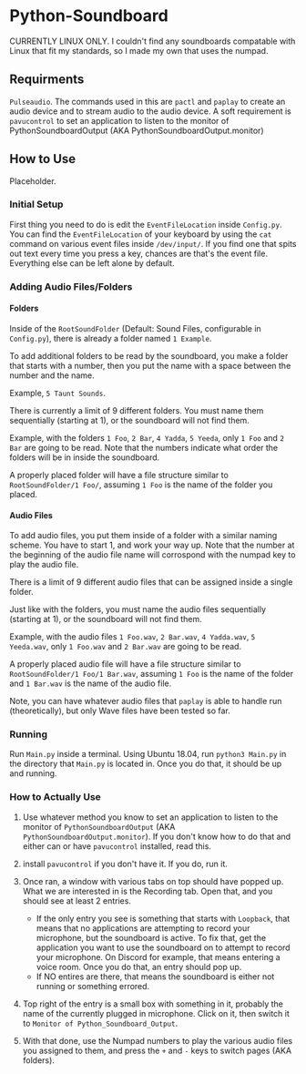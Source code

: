 # Python-Soundboard
CURRENTLY LINUX ONLY.
I couldn't find any soundboards compatable with Linux that fit my standards, so I made my own that uses the numpad.

## Requirments
`Pulseaudio`. The commands used in this are `pactl` and `paplay` to create an audio device and to stream audio to the audio device. A soft requirement is `pavucontrol` to set an application to listen to the monitor of PythonSoundboardOutput (AKA PythonSoundboardOutput.monitor)

## How to Use
Placeholder.

### Initial Setup
First thing you need to do is edit the `EventFileLocation` inside `Config.py`. You can find the `EventFileLocation` of your keyboard by using the `cat` command on various event files inside `/dev/input/`. If you find one that spits out text every time you press a key, chances are that's the event file. Everything else can be left alone by default.

### Adding Audio Files/Folders
#### Folders
Inside of the `RootSoundFolder` (Default: Sound Files, configurable in `Config.py`), there is already a folder named `1 Example`.

To add additional folders to be read by the soundboard, you make a folder that starts with a number, then you put the name with a space between the number and the name.

Example, `5 Taunt Sounds`.

There is currently a limit of 9 different folders. You must name them sequentially (starting at 1), or the soundboard will not find them.

Example, with the folders `1 Foo`, `2 Bar`, `4 Yadda`, `5 Yeeda`, only `1 Foo` and `2 Bar` are going to be read. Note that the numbers indicate what order the folders will be in inside the soundboard.

 A properly placed folder will have a file structure similar to `RootSoundFolder/1 Foo/`, assuming `1 Foo` is the name of the folder you placed.

#### Audio Files
To add audio files, you put them inside of a folder with a similar naming scheme. You have to start 1, and work your way up. Note that the number at the beginning of the audio file name will corrospond with the numpad key to play the audio file.

There is a limit of 9 different audio files that can be assigned inside a single folder.

Just like with the folders, you must name the audio files sequentially (starting at 1), or the soundboard will not find them.

Example, with the audio files `1 Foo.wav`, `2 Bar.wav`, `4 Yadda.wav`, `5 Yeeda.wav`, only `1 Foo.wav` and `2 Bar.wav` are going to be read.

A properly placed audio file will have a file structure similar to `RootSoundFolder/1 Foo/1 Bar.wav`, assuming `1 Foo` is the name of the folder and `1 Bar.wav` is the name of the audio file.

Note, you can have whatever audio files that `paplay` is able to handle run (theoretically), but only Wave files have been tested so far.

### Running
Run `Main.py` inside a terminal. Using Ubuntu 18.04, run `python3 Main.py` in the directory that `Main.py` is located in. Once you do that, it should be up and running.

### How to Actually Use
1. Use whatever method you know to set an application to listen to the monitor of `PythonSoundboardOutput` (AKA `PythonSoundboardOutput.monitor`).
  If you don't know how to do that and either can or have `pavucontrol` installed, read this.
  1. install `pavucontrol` if you don't have it. If you do, run it.
  2. Once ran, a window with various tabs on top should have popped up. What we are interested in is the Recording tab. Open that, and you should see at least 2 entries. 
     - If the only entry you see is something that starts with `Loopback`, that means that no applications are attempting to record your microphone, but the soundboard is active. To fix that, get the application you want to use the soundboard on to attempt to record your microphone. On Discord for example, that means entering a voice room. Once you do that, an entry should pop up.
     - If NO entires are there, that means the soundboard is either not running or something errored.

  3. Top right of the entry is a small box with something in it, probably the name of the currently plugged in microphone. Click on it, then switch it to `Monitor of Python_Soundboard_Output`.

2. With that done, use the Numpad numbers to play the various audio files you assigned to them, and press the `+` and `-` keys to switch pages (AKA folders).


